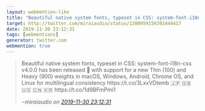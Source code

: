 ```yaml
---
layout: webmention-like
title: "Beautiful native system fonts, typeset in CSS: system-font-i18n-css v4.0.0 has been released 🎉 with support for a new Thin (100) and Heavy (900) weights in macOS, Windows, Android, Chrome OS, and Linux for multilingual consistency  https://t.co/3LxxVDtemb 🇯🇵 🇬🇧 🇺🇸 🇨🇳 🇰🇷 https://t.co/1d9BFmPmi1"
target: http://twitter.com/miraiaudio/status/1200959159392444417
date: 2019-11-30 23:12:31
tags: [webmentions]
generator: twitter.com
webmention: true
---
```




<blockquote class="external-citation">
  <p>
    Beautiful native system fonts, typeset in CSS: system-font-i18n-css v4.0.0 has been released 🎉 with support for a new Thin (100) and Heavy (900) weights in macOS, Windows, Android, Chrome OS, and Linux for multilingual consistency  https://t.co/3LxxVDtemb 🇯🇵 🇬🇧 🇺🇸 🇨🇳 🇰🇷 https://t.co/1d9BFmPmi1
  </p>
  <cite>‒<span class="p-author p-name">miraiaudio</span>
    on
    <a href="http://twitter.com/miraiaudio/status/1200959159392444417" rel="external nofollow" target="_blank">2019-11-30 23:12:31</a>
  </cite>
</blockquote>



